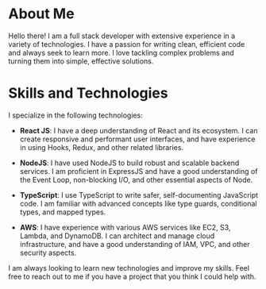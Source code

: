 # About Me

Hello there! I am a full stack developer with extensive experience in a variety of technologies. I have a passion for writing clean, efficient code and always seek to learn more. I love tackling complex problems and turning them into simple, effective solutions.

# Skills and Technologies

I specialize in the following technologies:

- **React JS**: I have a deep understanding of React and its ecosystem. I can create responsive and performant user interfaces, and have experience in using Hooks, Redux, and other related libraries.

- **NodeJS**: I have used NodeJS to build robust and scalable backend services. I am proficient in ExpressJS and have a good understanding of the Event Loop, non-blocking I/O, and other essential aspects of Node.

- **TypeScript**: I use TypeScript to write safer, self-documenting JavaScript code. I am familiar with advanced concepts like type guards, conditional types, and mapped types.

- **AWS**: I have experience with various AWS services like EC2, S3, Lambda, and DynamoDB. I can architect and manage cloud infrastructure, and have a good understanding of IAM, VPC, and other security aspects.

I am always looking to learn new technologies and improve my skills. Feel free to reach out to me if you have a project that you think I could help with.
